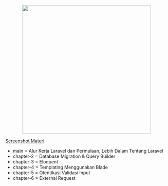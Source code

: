 <p align="center"><a href="https://laravel.com" target="_blank"><img src="https://raw.githubusercontent.com/laravel/art/master/logo-lockup/5%20SVG/2%20CMYK/1%20Full%20Color/laravel-logolockup-cmyk-red.svg" width="400"></a></p>
<p><a href="https://drive.google.com/drive/folders/1XjiVR4tySlHgnm1Oc8NGNB7kHXozOT5m?usp=sharing" target="_blank">Screenshot Materi</a></p>

- main = Alur Kerja Laravel dan Permulaan, Lebih Dalam Tentang Laravel
- chapter-2 = Database Migration & Query Builder
- chapter-3 = Eloquent
- chapter-4 = Templating Menggunakan Blade
- chapter-5 = Otentikasi Validasi Input
- chapter-6 = External Request
